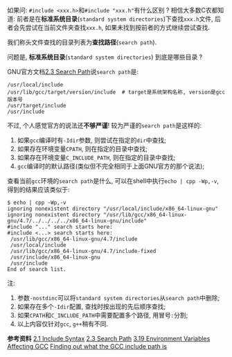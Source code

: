 如果问: `#include <xxx.h>`和`#include "xxx.h"`有什么区别 ?
相信大多数C农都知道: 前者是在**标准系统目录**(`standard system directories`)下查找`xxx.h`文件, 后者会先尝试在当前文件夹查找`xxx.h`, 如果未找到按前者的方式继续尝试查找.

我们称头文件查找的目录列表为**查找路径**(`search path`).

问题是, **标准系统目录**(`standard system directories`) 到底是哪些目录 ?

GNU官方文档[2.3 Search Path](https://gcc.gnu.org/onlinedocs/cpp/Search-Path.html)说`search path`是: 
```
/usr/local/include
/usr/lib/gcc/target/version/include  # target是系统架构名称, version是gcc版本号
/usr/target/include
/usr/include
```

不过, 个人感觉官方的说法还**不够严谨**! 较为严谨的`search path`是这样的: 

1. 如果`gcc`编译时有`-Idir`参数, 则尝试在指定的`dir`中查找;
2. 如果存在环境变量`CPATH`, 则在指定的目录中查找;
3. 如果存在环境变量`C_INCLUDE_PATH`, 则在指定的目录中查找;
4. `gcc`编译时的默认路径(类似但不完全相同于上面GNU官方的那个说法);

查看当前`gcc`环境的`search path`是什么, 可以在shell中执行`echo | cpp -Wp,-v`, 得到的结果应该类似于:
```
$ echo | cpp -Wp,-v
ignoring nonexistent directory "/usr/local/include/x86_64-linux-gnu"
ignoring nonexistent directory "/usr/lib/gcc/x86_64-linux-gnu/4.7/../../../../x86_64-linux-gnu/include"
#include "..." search starts here:
#include <...> search starts here:
 /usr/lib/gcc/x86_64-linux-gnu/4.7/include
 /usr/local/include
 /usr/lib/gcc/x86_64-linux-gnu/4.7/include-fixed
 /usr/include/x86_64-linux-gnu
 /usr/include
End of search list.
```

注:

1. 参数`-nostdinc`可以将`standard system directories`从`search path`中删除;
2. 如果存在多个`-Idir`配置, 查找时按出现的先后顺序查找;
3. 如果`CPATH`和`C_INCLUDE_PATH`中需要配置多个路径, 用冒号`:`分割;
4. 以上内容仅针对`gcc`, `g++`稍有不同.


**参考资料**
[2.1 Include Syntax](https://gcc.gnu.org/onlinedocs/cpp/Include-Syntax.html)
[2.3 Search Path](https://gcc.gnu.org/onlinedocs/cpp/Search-Path.html)
[3.19 Environment Variables Affecting GCC](https://gcc.gnu.org/onlinedocs/gcc-4.8.1/gcc/Environment-Variables.html)
[Finding out what the GCC include path is](http://stackoverflow.com/questions/17939930/finding-out-what-the-gcc-include-path-is)
